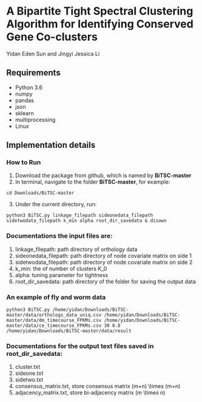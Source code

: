 # A Bipartite Tight Spectral Clustering Algorithm for Identifying Conserved Gene Co-clusters
Yidan Eden Sun and Jingyi Jessica Li

## Requirements
* Python 3.6
* numpy
* pandas
* json
* sklearn
* multiprocessing
* Linux

## Implementation details

### How to Run
1. Download the package from github, which is named by **BiTSC-master**
2. In terminal, navigate to the folder **BiTSC-master**, for example:
```
cd Downloads/BiTSC-master
```
3. Under the current directory, run:
```
python3 BiTSC.py linkage_filepath sideonedata_filepath sidetwodata_filepath k_min alpha root_dir_savedata & disown
```
### Documentations the input files are:

1. linkage_filepath: path directory of orthology data
2. sideonedata_filepath: path directory of node covariate matrix on side 1
3. sidetwodata_filepath: path directory of node covariate matrix on side 2
4. k_min: the of number of clusters K_0
5. alpha: tuning parameter for tightness
6. root_dir_savedata: path directory of the folder for saving the output data

### An example of fly and worm data
```
python3 BiTSC.py /home/yidan/Downloads/BiTSC-master/data/orthologs_data_uniq.csv /home/yidan/Downloads/BiTSC-master/data/dm_timecourse_FPKMs.csv /home/yidan/Downloads/BiTSC-master/data/ce_timecourse_FPKMs.csv 30 0.8 /home/yidan/Downloads/BiTSC-master/data/result
```

### Documentations for the output text files saved in root_dir_savedata:
1. cluster.txt
2. sideone.txt
3. sidetwo.txt
4. consensus_matrix.txt, store consensus matrix (m+n) \times (m+n)
5. adjacency_matrix.txt, store bi-adjacency matrix (m \times n)
